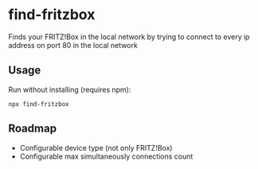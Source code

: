 # find-fritzbox
Finds your FRITZ!Box in the local network by trying to connect to every ip address on port 80 in the local network

## Usage
Run without installing (requires npm):
```
npx find-fritzbox
```
## Roadmap
* Configurable device type (not only FRITZ!Box)
* Configurable max simultaneously connections count
